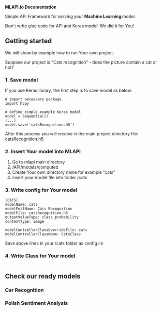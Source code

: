 **MLAPI.io Documentation**

Simple API Framework for serving your <b> Machine Learning </b> model.

Don't write glue code for API and Keras model!
We did it for You!


## <b>Getting started</b>

We will show by example how to run Your own project.

Suppose our project is "Cats recognition" - does the picture contain a cat or not?



### <b>1. Save model</b>

If you use Keras library, the first step is to save model as below:

```
# import necessary package
import h5py

# Define simple example Keras model
model = Sequential()
(...)
model.save('catsRecognition.h5')
```
After this process you will receive in the main project directory file: catsRecognition.h5.

### <b>2. Insert Your model into MLAPI </b>

 1. Go to mlapi main directory
 2. /API/models/computed
 3. Create Your own directory name for example "cats"
 4. Insert your model file into folder /cats

### <b>3. Write config for Your model </b>
```
[CATS]
modelName: cats
modelFullName: Cats Recognition
modelFile: catsRecognition.h5
outputValueType: class_probability
contentType: image

modelControllerClassOverrideFile: cats
modelControllerClassName: CatsClass

```

Save above lines in your /cats folder as config.ini

### <b>4. Write Class for Your model</b>
```buildoutcfg

```




## <b> Check our ready models </b>

### Car Recognition

### Polish Sentiment Analysis

